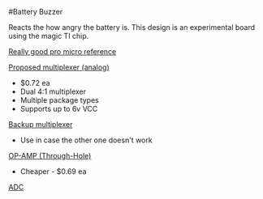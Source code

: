 #Battery Buzzer

Reacts the how angry the battery is.  This design is an experimental board using the magic TI chip.

[Really good pro micro reference](https://cdn.sparkfun.com/assets/9/c/3/c/4/523a1765757b7f5c6e8b4567.png)

[Proposed multiplexer (analog)](http://www.ti.com/product/sn74hc4852/)
* $0.72 ea
* Dual 4:1 multiplexer
* Multiple package types
* Supports up to 6v VCC 

[Backup multiplexer](http://www.ti.com/product/SN74CB3T3253/)
* Use in case the other one doesn't work

[OP-AMP (Through-Hole)](http://www.ti.com/product/TL072/description)
* Cheaper - $0.69 ea

[ADC](http://www.ti.com/product/ADS1100/description)
